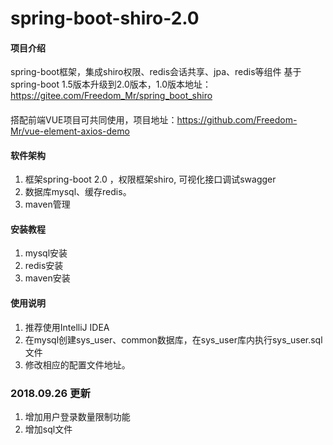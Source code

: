 # spring-boot-shiro-2.0

#### 项目介绍
spring-boot框架，集成shiro权限、redis会话共享、jpa、redis等组件
基于spring-boot 1.5版本升级到2.0版本，1.0版本地址：https://gitee.com/Freedom_Mr/spring_boot_shiro

####
搭配前端VUE项目可共同使用，项目地址：https://github.com/Freedom-Mr/vue-element-axios-demo

#### 软件架构
1. 框架spring-boot 2.0 ，权限框架shiro, 可视化接口调试swagger
2. 数据库mysql、缓存redis。
3. maven管理


#### 安装教程

1. mysql安装
2. redis安装
3. maven安装

#### 使用说明

1. 推荐使用IntelliJ IDEA
2. 在mysql创建sys_user、common数据库，在sys_user库内执行sys_user.sql文件
3. 修改相应的配置文件地址。

### 2018.09.26 更新
1. 增加用户登录数量限制功能
2. 增加sql文件